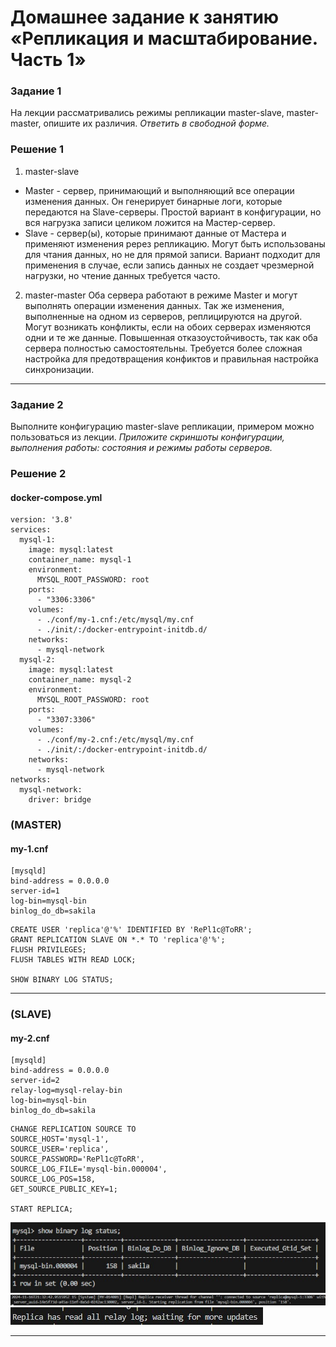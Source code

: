 # Домашнее задание к занятию «Репликация и масштабирование. Часть 1»

### Задание 1
На лекции рассматривались режимы репликации master-slave, master-master, опишите их различия.
*Ответить в свободной форме.*

### Решение 1

1. master-slave
- Master - сервер, принимающий и выполняющий все операции изменения данных. Он генерирует бинарные логи, которые передаются на Slave-серверы. Простой вариант в конфигурации, но вся нагрузка записи целиком ложится на Мастер-сервер.
- Slave - сервер(ы), которые принимают данные от Мастера и применяют изменения ререз репликацию. Могут быть использованы для чтания данных, но не для прямой записи.
Вариант подходит для применения в случае, если запись данных не создает чрезмерной нагрузки, но чтение данных требуется часто.

2. master-master
Оба сервера работают в режиме Master и могут выполнять операции изменения данных. Так же изменения, выполненные на одном из серверов, реплицируются на другой. Могут возникать конфликты, если на обоих серверах изменяются одни и те же данные. Повышенная отказоустойчивость, так как оба сервера полностью самостоятельны. Требуется более сложная настройка для предотвращения конфиктов и правильная настройка синхронизации.
---

### Задание 2
Выполните конфигурацию master-slave репликации, примером можно пользоваться из лекции.
*Приложите скриншоты конфигурации, выполнения работы: состояния и режимы работы серверов.*

### Решение 2

#### docker-compose.yml
```
version: '3.8'
services:
  mysql-1:
    image: mysql:latest
    container_name: mysql-1
    environment:
      MYSQL_ROOT_PASSWORD: root
    ports:
      - "3306:3306"
    volumes:
      - ./conf/my-1.cnf:/etc/mysql/my.cnf
      - ./init/:/docker-entrypoint-initdb.d/
    networks:
      - mysql-network
  mysql-2:
    image: mysql:latest
    container_name: mysql-2
    environment:
      MYSQL_ROOT_PASSWORD: root
    ports:
      - "3307:3306"
    volumes:
      - ./conf/my-2.cnf:/etc/mysql/my.cnf
      - ./init/:/docker-entrypoint-initdb.d/
    networks:
      - mysql-network
networks:
  mysql-network:
    driver: bridge
```
### (MASTER)
#### my-1.cnf
```
[mysqld]
bind-address = 0.0.0.0
server-id=1
log-bin=mysql-bin
binlog_do_db=sakila
```
```mysql
CREATE USER 'replica'@'%' IDENTIFIED BY 'RePl1c@ToRR';
GRANT REPLICATION SLAVE ON *.* TO 'replica'@'%'; 
FLUSH PRIVILEGES; 
FLUSH TABLES WITH READ LOCK;

SHOW BINARY LOG STATUS;
```
---
### (SLAVE)
#### my-2.cnf
```
[mysqld]
bind-address = 0.0.0.0
server-id=2
relay-log=mysql-relay-bin
log-bin=mysql-bin
binlog_do_db=sakila
```
```mysql
CHANGE REPLICATION SOURCE TO 
SOURCE_HOST='mysql-1', 
SOURCE_USER='replica', 
SOURCE_PASSWORD='RePl1c@ToRR', 
SOURCE_LOG_FILE='mysql-bin.000004', 
SOURCE_LOG_POS=158, 
GET_SOURCE_PUBLIC_KEY=1;

START REPLICA;
```
![master-status](./media/Снимок%20экрана%202024-11-17%20010339.jpg)
![replica-logs](./media/Снимок%20экрана%202024-11-17%20010113.jpg)
![replica-status](./media/Снимок%20экрана%202024-11-17%20010632.jpg)

---